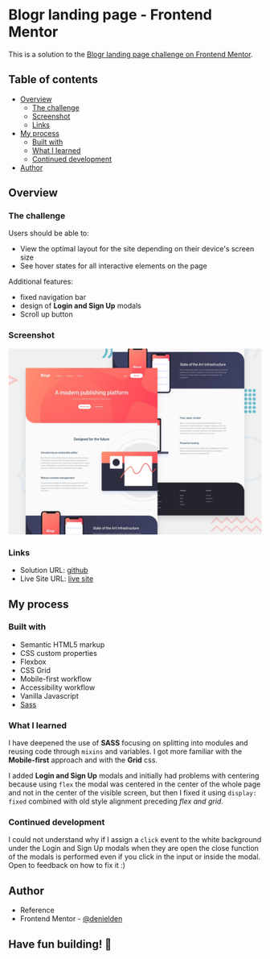 # Blogr landing page - Frontend Mentor 

This is a solution to the [Blogr landing page challenge on Frontend Mentor](https://www.frontendmentor.io/challenges/blogr-landing-page-EX2RLAApP).

## Table of contents

- [Overview](#overview)
  - [The challenge](#the-challenge)
  - [Screenshot](#screenshot)
  - [Links](#links)
- [My process](#my-process)
  - [Built with](#built-with)
  - [What I learned](#what-i-learned)
  - [Continued development](#continued-development)
- [Author](#author)

## Overview

### The challenge

Users should be able to:

- View the optimal layout for the site depending on their device's screen size
- See hover states for all interactive elements on the page

Additional features:
- fixed navigation bar
- design of **Login and Sign Up** modals
- Scroll up button 

### Screenshot

![Blogr landing](./design/desktop-preview.jpg)

### Links

- Solution URL: [github](https://github.com/denielden/sass-blogr-landing)
- Live Site URL: [live site](https://denielden.github.io/sass-blogr-landing)

## My process

### Built with

- Semantic HTML5 markup
- CSS custom properties
- Flexbox
- CSS Grid
- Mobile-first workflow
- Accessibility workflow
- Vanilla Javascript
- [Sass](https://sass-lang.com/)

### What I learned

I have deepened the use of **SASS** focusing on splitting into modules and reusing code through `mixins` and variables. I got more familiar with the **Mobile-first** approach and with the **Grid** css.

I added **Login and Sign Up** modals and initially had problems with centering because using `flex` the modal was centered in the center of the whole page and not in the center of the visible screen, but then I fixed it using `display: fixed` combined with old style alignment preceding *flex and grid*.  

### Continued development

I could not understand why if I assign a `click` event to the white background under the Login and Sign Up modals when they are open the close function of the modals is performed even if you click in the input or inside the modal.  
Open to feedback on how to fix it :)

## Author

- Reference
- Frontend Mentor - [@denielden](https://www.frontendmentor.io/profile/denielden)

## **Have fun building!** 🚀
